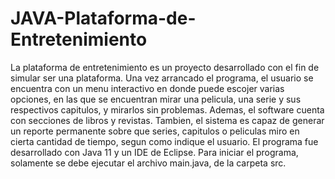 # JAVA-Plataforma-de-Entretenimiento
La plataforma de entretenimiento es un proyecto desarrollado con el fin de simular ser una plataforma. Una vez arrancado el programa, el usuario se encuentra con un menu interactivo en donde puede escojer varias opciones, en las que se encuentran mirar una pelicula, una serie y sus respectivos capitulos, y mirarlos sin problemas. Ademas, el software cuenta con secciones de libros y revistas. Tambien, el sistema es capaz de generar un reporte permanente sobre que series, capitulos o peliculas miro en cierta cantidad de tiempo, segun como indique el usuario.  El programa fue desarrollado con Java 11 y un IDE de Eclipse.  Para iniciar el programa, solamente se debe ejecutar el archivo main.java, de la carpeta src.

